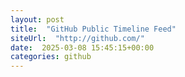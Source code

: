 ```yaml
---
layout: post
title:  "GitHub Public Timeline Feed"
siteUrl:  "http://github.com/"
date:  2025-03-08 15:45:15+00:00
categories: github
---
```

